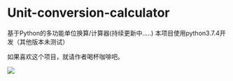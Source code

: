 # Unit-conversion-calculator
基于Python的多功能单位换算/计算器(持续更新中.....)
本项目使用python3.7.4开发（其他版本未测试）

如果喜欢这个项目，就请作者喝杯咖啡吧。


![](https://ae01.alicdn.com/kf/H3a5b92cff3e44c6ebf73ef511fa15607t.jpg)
